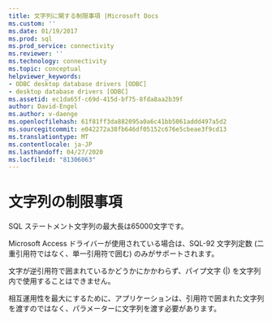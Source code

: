 ```yaml
---
title: 文字列に関する制限事項 |Microsoft Docs
ms.custom: ''
ms.date: 01/19/2017
ms.prod: sql
ms.prod_service: connectivity
ms.reviewer: ''
ms.technology: connectivity
ms.topic: conceptual
helpviewer_keywords:
- ODBC desktop database drivers [ODBC]
- desktop database drivers [ODBC]
ms.assetid: ec1da65f-c69d-415d-bf75-8fda8aa2b39f
author: David-Engel
ms.author: v-daenge
ms.openlocfilehash: 61f81ff3da882095a0a6c41bb5061addd497a5d2
ms.sourcegitcommit: e042272a38fb646df05152c676e5cbeae3f9cd13
ms.translationtype: MT
ms.contentlocale: ja-JP
ms.lasthandoff: 04/27/2020
ms.locfileid: "81306063"
---
```

# <a name="string-limitations"></a>文字列の制限事項
SQL ステートメント文字列の最大長は65000文字です。  
  
 Microsoft Access ドライバーが使用されている場合は、SQL-92 文字列定数 (二重引用符ではなく、単一引用符で囲む) のみがサポートされます。  
  
 文字が逆引用符で囲まれているかどうかにかかわらず、パイプ文字 (&#124;) を文字列内で使用することはできません。  
  
 相互運用性を最大にするために、アプリケーションは、引用符で囲まれた文字列を渡すのではなく、パラメーターに文字列を渡す必要があります。
